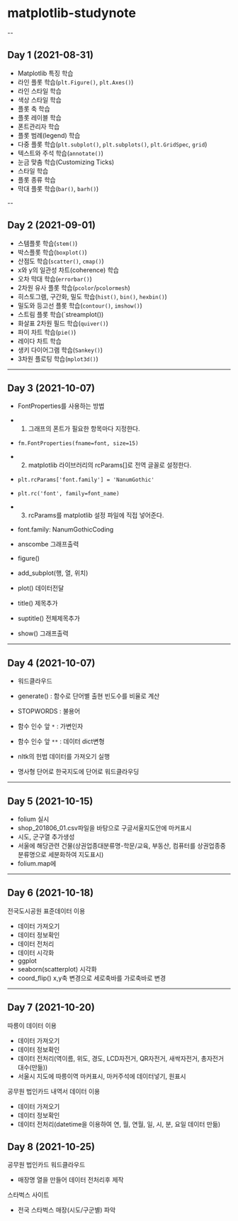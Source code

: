 # matplotlib-studynote

--

## Day 1 (2021-08-31)

- Matplotlib 특징 학습
- 라인 플롯 학습(`plt.Figure()`, `plt.Axes()`)
- 라인 스타일 학습
- 색상 스타일 학습
- 플롯 축 학습
- 플롯 레이블 학습
- 폰트관리자 학습
- 플롯 범례(legend) 학습
- 다중 플롯 학습(`plt.subplot()`, `plt.subplots()`, `plt.GridSpec`, `grid`)
- 텍스트와 주석 학습(`annotate()`)
- 눈금 맞춤 학습(Customizing Ticks)
- 스타일 학습
- 플롯 종류 학습
- 막대 플롯 학습(`bar()`, `barh()`)

--

## Day 2 (2021-09-01)

- 스템플롯 학습(`stem()`)
- 박스플롯 학습(`boxplot()`)
- 산점도 학습(`scatter()`, `cmap()`)
- x와 y의 일관성 차트(coherence) 학습
- 오차 막대 학습(`errorbar()`)
- 2차원 유사 플롯 학습(`pcolor`/`pcolormesh`)
- 히스토그램, 구간화, 밀도 학습(`hist()`, `bin()`, `hexbin()`)
- 밀도와 등고선 플롯 학습(`contour()`, `imshow()`)
- 스트림 플롯 학습(`streamplot())
- 화살표 2차원 필드 학습(`quiver()`)
- 파이 차트 학습(`pie()`)
- 레이다 차트 학습
- 생키 다이어그램 학습(`Sankey()`)
- 3차원 플로팅 학습(`mplot3d()`)

---

##  Day 3 (2021-10-07)

- FontProperties를 사용하는 방법 
 - 1. 그래프의 폰트가 필요한 항목마다 지정한다. 
  - `fm.FontProperties(fname=font, size=15)`
 - 2. matplotlib 라이브러리의 rcParams[]로 전역 글꼴로 설정한다. 
  - `plt.rcParams['font.family'] = 'NanumGothic'`
  - `plt.rc('font', family=font_name)`
 - 3. rcParams를 matplotlib 설정 파일에 직접 넣어준다.
  - font.family: NanumGothicCoding

- anscombe 그래프출력 
 - figure()
 - add_subplot(행, 열, 위치)
 - plot() 데이터전달
 - title() 제목추가
 - suptitle() 전체제목추가
 - show() 그래프출력

---

##  Day 4 (2021-10-07)

- 워드클라우드
 - generate() : 함수로 단어별 출현 빈도수를 비율로 계산
 - STOPWORDS : 불용어
 - 함수 인수 앞 `*` : 가변인자
 - 함수 인수 앞 `**` : 데이터 dict변형

- nltk의 헌법 데이터를 가져오기 실행
 - 명사형 단어로 한국지도에 단어로 워드클라우딩 

---

##  Day 5 (2021-10-15)

- folium 실시
 - shop_201806_01.csv파일을 바탕으로 구글서울지도안에 마커표시
 - 시도, 군구열 추가생성
 - 서울에 해당관련 건물(상권업종대분류명-학문/교육, 부동산, 컴퓨터를 상권업종중분류명으로 세분화하여 지도표시)
 - folium.map에  

---

##  Day 6 (2021-10-18)

전국도시공원 표준데이터 이용
- 데이터 가져오기
- 데이터 정보확인
- 데이터 전처리
- 데이터 시각화
 - ggplot
 - seaborn(scatterplot) 시각화
 - coord_flip() x,y축 변경으로 세로축바를 가로축바로 변경

---

##  Day 7 (2021-10-20)

따릉이 데이터 이용
- 데이터 가져오기
- 데이터 정보확인
- 데이터 전처리(역이름, 위도, 경도, LCD자전거, QR자전거, 새싹자전거, 총자전거 대수(만듦))
- 서울시 지도에 따릉이역 마커표시, 마커주석에 데이터넣기, 원표시

공무원 법인카드 내역서 데이터 이용

- 데이터 가져오기
- 데이터 정보확인
- 데이터 전처리(datetime을 이용하여 연, 월, 연월, 일, 시, 분, 요일 데이터 만듦)

##  Day 8 (2021-10-25)

공무원 법인카드 워드클라우드
- 매장명 열을 만들어 데이터 전처리후 제작

스타벅스 사이트
- 전국 스타벅스 매장(시도/구군별) 파악
